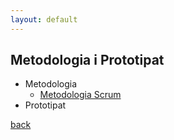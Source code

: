 ```yaml
---
layout: default
---
```


## Metodologia i Prototipat

- Metodologia
    - [Metodologia Scrum](metodologia/scrum.html)
- Prototipat


[back](../..)

